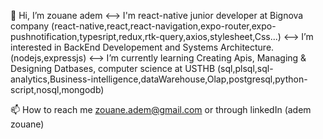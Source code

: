 👋 Hi, I’m zouane adem 
<--> I'm react-native junior developer at Bignova company (react-native,react,react-navigation,expo-router,expo-pushnotification,typesript,redux,rtk-query,axios,stylesheet,Css...)
<--> I’m interested in BackEnd Developement and Systems Architecture. (nodejs,expressjs)
<--> I’m currently learning Creating Apis, Managing & Designing Datbases, computer science at USTHB (sql,plsql,sql-analytics,Business-intelligence,dataWarehouse,Olap,postgresql,python-script,nosql,mongodb)

📫 How to reach me zouane.adem@gmail.com or through linkedIn (adem zouane)
